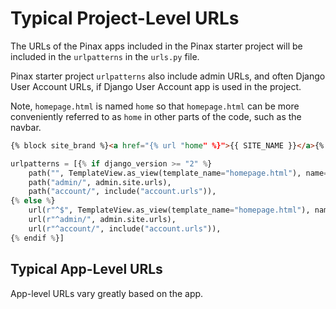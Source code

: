 # Typical Project-Level URLs

The URLs of the Pinax apps included in the Pinax starter project will be included in the ```urlpatterns``` in the ```urls.py``` file.

Pinax starter project ```urlpatterns``` also include admin URLs, and often Django User Account URLs, if Django User Account app is used in the project. 

Note, ```homepage.html``` is named ```home``` so that ```homepage.html``` can be more conveniently referred to as ```home``` in other parts of the code, such as the navbar.

```html
{% block site_brand %}<a href="{% url "home" %}">{{ SITE_NAME }}</a>{% endblock %}
```

```python
urlpatterns = [{% if django_version >= "2" %}
    path("", TemplateView.as_view(template_name="homepage.html"), name="home"),
    path("admin/", admin.site.urls),
    path("account/", include("account.urls")),
{% else %}
    url(r"^$", TemplateView.as_view(template_name="homepage.html"), name="home"),
    url(r"^admin/", admin.site.urls),
    url(r"^account/", include("account.urls")),
{% endif %}]
```

## Typical App-Level URLs

App-level URLs vary greatly based on the app.
